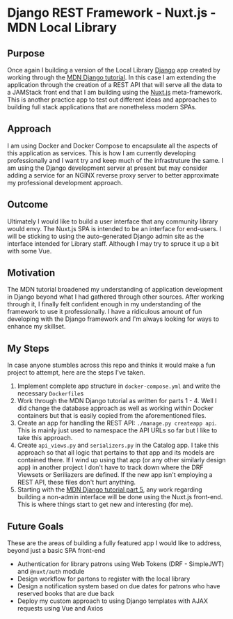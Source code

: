 # Django REST Framework - Nuxt.js - MDN Local Library

## Purpose

Once again I building a version of the Local Library [Django](https://www.djangoproject.com/) app created by working through the [MDN Django tutorial](https://developer.mozilla.org/en-US/docs/Learn/Server-side/Django). In this case I am extending the application through the creation of a REST API that will serve all the data to a JAMStack front end that I am building using the [Nuxt.js](https://nuxtjs.org/) meta-framework. This is another practice app to test out different ideas and approaches to building full stack applications that are nonetheless modern SPAs.

## Approach

I am using Docker and Docker Compose to encapsulate all the aspects of this application as services. This is how I am currently developing professionally and I want try and keep much of the infrastruture the same. I am using the Django development server at present but may consider adding a service for an NGINX reverse proxy server to better approximate my professional development approach.

## Outcome

Ultimately I would like to build a user interface that any community library would envy. The Nuxt.js SPA is intended to be an interface for end-users. I will be sticking to using the auto-generated Django admin site as the interface intended for Library staff. Although I may try to spruce it up a bit with some Vue.

## Motivation

The MDN tutorial broadened my understanding of application development in Django beyond what I had gathered through other sources. After working through it, I finally felt confident enough in my understanding of the framework to use it professionally. I have a ridiculous amount of fun developing with the Django framework and I'm always looking for ways to enhance my skillset.

## My Steps

In case anyone stumbles across this repo and thinks it would make a fun project to attempt, here are the steps I've taken.

1. Implement complete app structure in `docker-compose.yml` and write the necessary `Dockerfile`s
2. Work through the MDN Django tutorial as written for parts 1 - 4. Well I did change the database approach as well as working within Docker containers but that is easily copied from the aforementioned files.
3. Create an app for handling the REST API: `./manage.py createapp api`. This is mainly just used to namespace the API URLs so far but I like to take this approach.
4. Create `api_views.py` and `serializers.py` in the Catalog app. I take this approach so that all logic that pertains to that app and its models are contained there. If I wind up using that app (or any other similarly design app) in another project I don't have to track down where the DRF Viewsets or Seriliazers are defined. If the new app isn't employing a REST API, these files don't hurt anything.
5. Starting with the [MDN Django tutorial part 5](https://developer.mozilla.org/en-US/docs/Learn/Server-side/Django/Home_page), any work regarding building a non-admin interface will be done using the Nuxt.js front-end. This is where things start to get new and interesting (for me).

## Future Goals

These are the areas of building a fully featured app I would like to address, beyond just a basic SPA front-end

- Authentication for library patrons using Web Tokens (DRF - SimpleJWT) and `@nuxt/auth` module
- Design workflow for partons to register with the local library
- Design a notification system based on due dates for patrons who have reserved books that are due back
- Deploy my custom approach to using Django templates with AJAX requests using Vue and Axios
